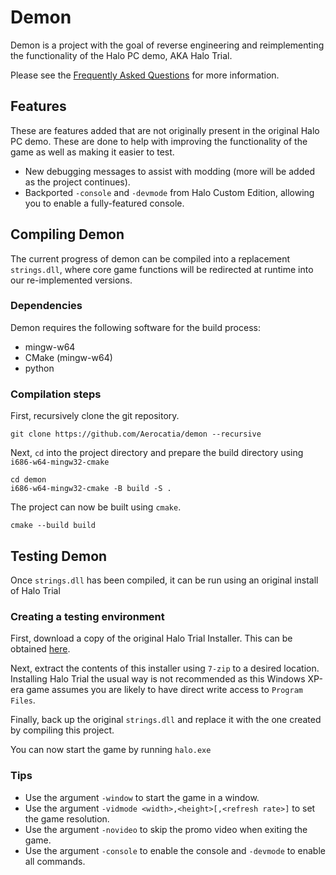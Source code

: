 # Demon

Demon is a project with the goal of reverse engineering and reimplementing the functionality of the Halo PC demo, AKA
Halo Trial.

Please see the [Frequently Asked Questions](https://github.com/Aerocatia/demon/wiki/FAQ) for more information.

## Features

These are features added that are not originally present in the original Halo PC demo. These are done to help with
improving the functionality of the game as well as making it easier to test.

- New debugging messages to assist with modding (more will be added as the project continues).
- Backported `-console` and `-devmode` from Halo Custom Edition, allowing you to enable a fully-featured console.

## Compiling Demon

The current progress of demon can be compiled into a replacement `strings.dll`, where core game functions will be
redirected at runtime into our re-implemented versions.

### Dependencies

Demon requires the following software for the build process:

- mingw-w64
- CMake (mingw-w64)
- python

### Compilation steps

First, recursively clone the git repository.
```
git clone https://github.com/Aerocatia/demon --recursive
```
Next, `cd` into the project directory and prepare the build directory using `i686-w64-mingw32-cmake`
```
cd demon
i686-w64-mingw32-cmake -B build -S .
```
The project can now be built using `cmake`.
```
cmake --build build
```

## Testing Demon

Once `strings.dll` has been compiled, it can be run using an original install of Halo Trial

### Creating a testing environment

First, download a copy of the original Halo Trial Installer. This can be obtained [here](http://vaporeon.io/hosted/halo/original_files/HaloTrialSetup.exe).

Next, extract the contents of this installer using `7-zip` to a desired location. Installing Halo Trial the usual way
is not recommended as this Windows XP-era game assumes you are likely to have direct write access to `Program Files`.

Finally, back up the original `strings.dll` and replace it with the one created by compiling this project.

You can now start the game by running `halo.exe`

### Tips

- Use the argument `-window` to start the game in a window.
- Use the argument `-vidmode <width>,<height>[,<refresh rate>]` to set the game resolution.
- Use the argument `-novideo` to skip the promo video when exiting the game.
- Use the argument `-console` to enable the console and `-devmode` to enable all commands.
